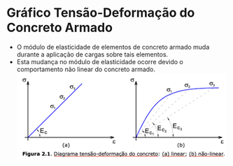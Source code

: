 # Gráfico Tensão-Deformação do Concreto Armado
- O módulo de elasticidade de elementos de concreto armado muda durante a aplicação de cargas sobre tais elementos.
- Esta mudança no módulo de elasticidade ocorre devido o comportamento não linear do concreto armado.
![](../img/grafico-tensao-deformacao.png)
